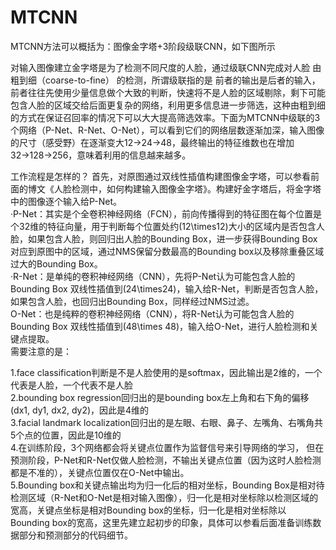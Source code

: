 # MTCNN 
MTCNN方法可以概括为：图像金字塔+3阶段级联CNN，如下图所示  

对输入图像建立金字塔是为了检测不同尺度的人脸，通过级联CNN完成对人脸 由粗到细（coarse-to-fine） 的检测，所谓级联指的是 前者的输出是后者的输入，前者往往先使用少量信息做个大致的判断，快速将不是人脸的区域剔除，剩下可能包含人脸的区域交给后面更复杂的网络，利用更多信息进一步筛选，这种由粗到细的方式在保证召回率的情况下可以大大提高筛选效率。下面为MTCNN中级联的3个网络（P-Net、R-Net、O-Net），可以看到它们的网络层数逐渐加深，输入图像的尺寸（感受野）在逐渐变大12→24→48，最终输出的特征维数也在增加32→128→256，意味着利用的信息越来越多。  

工作流程是怎样的？
首先，对原图通过双线性插值构建图像金字塔，可以参看前面的博文《人脸检测中，如何构建输入图像金字塔》。构建好金字塔后，将金字塔中的图像逐个输入给P-Net。    
  ·P-Net：其实是个全卷积神经网络（FCN），前向传播得到的特征图在每个位置是个32维的特征向量，用于判断每个位置处约\(12\times12\)大小的区域内是否包含人脸，如果包含人脸，则回归出人脸的Bounding Box，进一步获得Bounding Box对应到原图中的区域，通过NMS保留分数最高的Bounding box以及移除重叠区域过大的Bounding Box。  
  ·R-Net：是单纯的卷积神经网络（CNN），先将P-Net认为可能包含人脸的Bounding Box 双线性插值到\(24\times24\)，输入给R-Net，判断是否包含人脸，如果包含人脸，也回归出Bounding Box，同样经过NMS过滤。  
O-Net：也是纯粹的卷积神经网络（CNN），将R-Net认为可能包含人脸的Bounding Box 双线性插值到\(48\times 48\)，输入给O-Net，进行人脸检测和关键点提取。  
需要注意的是：
  
1.face classification判断是不是人脸使用的是softmax，因此输出是2维的，一个代表是人脸，一个代表不是人脸  
2.bounding box regression回归出的是bounding box左上角和右下角的偏移\(dx1, dy1, dx2, dy2\)，因此是4维的  
3.facial landmark localization回归出的是左眼、右眼、鼻子、左嘴角、右嘴角共5个点的位置，因此是10维的  
4.在训练阶段，3个网络都会将关键点位置作为监督信号来引导网络的学习， 但在预测阶段，P-Net和R-Net仅做人脸检测，不输出关键点位置（因为这时人脸检测都是不准的），关键点位置仅在O-Net中输出。  
5.Bounding box和关键点输出均为归一化后的相对坐标，Bounding Box是相对待检测区域（R-Net和O-Net是相对输入图像），归一化是相对坐标除以检测区域的宽高，关键点坐标是相对Bounding box的坐标，归一化是相对坐标除以Bounding box的宽高，这里先建立起初步的印象，具体可以参看后面准备训练数据部分和预测部分的代码细节。  
